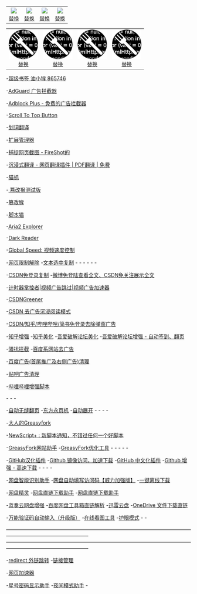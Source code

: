 <table>
  <tr>
  <td style="text-align: center;">
      <a href="替换">
        <img src="png/Edge/替换.png" width="80">
        <br>
        <span>替换</span>
      </a>
    </td>
    <td style="text-align: center;">
      <a href="替换">
        <img src="png/Edge/替换.png" width="80">
        <br>
        <span>替换</span>
      </a>
    </td>
  <td style="text-align: center;">
      <a href="替换">
        <img src="png/Edge/替换.png" width="80">
        <br>
        <span>替换</span>
      </a>
    </td>
  <td style="text-align: center;">
      <a href="替换">
        <img src="png/Edge/替换.png" width="80">
        <br>
        <span>替换</span>
      </a>
    </td>
  </tr>
</table>









<table>
  <tr>
  <td style="text-align: center;">
      <a href="替换">
        <img src="png/Edge/Greasy Fork.png" width="80">
        <br>
        <span>替换</span>
      </a>
    </td>
    <td style="text-align: center;">
      <a href="替换">
        <img src="png/Edge/Greasy Fork.png" width="80">
        <br>
        <span>替换</span>
      </a>
    </td>
  <td style="text-align: center;">
      <a href="替换">
        <img src="png/Edge/Greasy Fork.png" width="80">
        <br>
        <span>替换</span>
      </a>
    </td>
  <td style="text-align: center;">
      <a href="替换">
        <img src="png/Edge/Greasy Fork.png" width="80">
        <br>
        <span>替换</span>
      </a>
    </td>
  </tr>
</table>






-[超级书签 油小猴 865746](https://www.youxiaohou.com/tool/bookmark.html#%F0%9F%94%8D-crx%E6%90%9C%E6%90%9C-%E4%BB%BB%E6%84%8F%E9%A1%B5%E9%9D%A2%E6%90%9C%E7%B4%A2%E6%89%A9%E5%B1%95)



-[AdGuard 广告拦截器](https://microsoftedge.microsoft.com/addons/detail/adguard-%E5%B9%BF%E5%91%8A%E6%8B%A6%E6%88%AA%E5%99%A8/pdffkfellgipmhklpdmokmckkkfcopbh)


-[Adblock Plus - 免费的广告拦截器](https://microsoftedge.microsoft.com/addons/detail/adblock-plus-%E5%85%8D%E8%B4%B9%E7%9A%84%E5%B9%BF%E5%91%8A%E6%8B%A6%E6%88%AA%E5%99%A8/gmgoamodcdcjnbaobigkjelfplakmdhh)



-[Scroll To Top Button](https://microsoftedge.microsoft.com/addons/detail/scroll-to-top-button/dobeplcigkjlbajngcgnndecohjkjmia)

-[划词翻译](https://microsoftedge.microsoft.com/addons/detail/%E5%88%92%E8%AF%8D%E7%BF%BB%E8%AF%91/oikmahiipjniocckomdccmplodldodja)


-[扩展管理器](https://microsoftedge.microsoft.com/addons/detail/%E6%89%A9%E5%B1%95%E7%AE%A1%E7%90%86%E5%99%A8/nfcpcmdnnjjchholfbcoaejiilnpgcmk)


-[捕捉网页截图 - FireShot的](https://microsoftedge.microsoft.com/addons/detail/%E6%8D%95%E6%8D%89%E7%BD%91%E9%A1%B5%E6%88%AA%E5%9B%BE-fireshot%E7%9A%84/fcbmiimfkmkkkffjlopcpdlgclncnknm)



-[沉浸式翻译 - 网页翻译插件 | PDF翻译 | 免费](https://microsoftedge.microsoft.com/addons/detail/%E6%B2%89%E6%B5%B8%E5%BC%8F%E7%BF%BB%E8%AF%91-%E7%BD%91%E9%A1%B5%E7%BF%BB%E8%AF%91%E6%8F%92%E4%BB%B6-pdf%E7%BF%BB%E8%AF%91-/amkbmndfnliijdhojkpoglbnaaahippg)



-[猫抓](https://microsoftedge.microsoft.com/addons/detail/%E7%8C%AB%E6%8A%93/oohmdefbjalncfplafanlagojlakmjci)



-[ 篡改猴测试版](https://microsoftedge.microsoft.com/addons/detail/%E7%AF%A1%E6%94%B9%E7%8C%B4%E6%B5%8B%E8%AF%95%E7%89%88/fcmfnpggmnlmfebfghbfnillijihnkoh)

-[篡改猴](https://www.crxsoso.com/addon/detail/iikmkjmpaadaobahmlepeloendndfphd)

-[脚本猫](https://microsoftedge.microsoft.com/addons/detail/%E8%84%9A%E6%9C%AC%E7%8C%AB/liilgpjgabokdklappibcjfablkpcekh)




-[Aria2 Explorer](https://chromewebstore.google.com/detail/aria2-explorer/mpkodccbngfoacfalldjimigbofkhgjn?pli=1)


-[Dark Reader](https://chromewebstore.google.com/detail/dark-reader/eimadpbcbfnmbkopoojfekhnkhdbieeh)

-[Global Speed: 视频速度控制](https://chromewebstore.google.com/detail/global-speed/jpbjcnkcffbooppibceonlgknpkniiff)






-[网页限制解除](https://cat7373.github.io/remove-web-limits/)
-[文本选中复制](https://greasyfork.org/zh-CN/scripts/405130-%E6%96%87%E6%9C%AC%E9%80%89%E4%B8%AD%E5%A4%8D%E5%88%B6)
-[]()
-[]()
-[]()
-[]()
-[]()
-[]()




-[CSDN免登录复制](https://greasyfork.org/zh-CN/scripts/411919-csdn%E5%85%8D%E7%99%BB%E5%BD%95%E5%A4%8D%E5%88%B6)
-[微博免登陆查看全文、CSDN免关注展示全文](https://greasyfork.org/zh-CN/scripts/430118-%E5%BE%AE%E5%8D%9A%E5%85%8D%E7%99%BB%E9%99%86%E6%9F%A5%E7%9C%8B%E5%85%A8%E6%96%87-csdn%E5%85%8D%E5%85%B3%E6%B3%A8%E5%B1%95%E7%A4%BA%E5%85%A8%E6%96%87)





-[计时器掌控者|视频广告跳过|视频广告加速器](https://greasyfork.org/zh-CN/scripts/372673-%E8%AE%A1%E6%97%B6%E5%99%A8%E6%8E%8C%E6%8E%A7%E8%80%85-%E8%A7%86%E9%A2%91%E5%B9%BF%E5%91%8A%E8%B7%B3%E8%BF%87-%E8%A7%86%E9%A2%91%E5%B9%BF%E5%91%8A%E5%8A%A0%E9%80%9F%E5%99%A8)



-[CSDNGreener](https://greasyfork.org/zh-CN/scripts/378351-csdngreener-csdn%E5%B9%BF%E5%91%8A%E5%AE%8C%E5%85%A8%E8%BF%87%E6%BB%A4-%E5%85%8D%E7%99%BB%E5%BD%95-%E4%B8%AA%E6%80%A7%E5%8C%96%E6%8E%92%E7%89%88-%E6%9C%80%E5%BC%BA%E8%80%81%E7%89%8C%E8%84%9A%E6%9C%AC-%E6%8C%81%E7%BB%AD%E6%9B%B4%E6%96%B0)


-[CSDN 去广告沉浸阅读模式](https://greasyfork.org/zh-CN/scripts/373457-csdn-%E5%8E%BB%E5%B9%BF%E5%91%8A%E6%B2%89%E6%B5%B8%E9%98%85%E8%AF%BB%E6%A8%A1%E5%BC%8F)





-[CSDN/知乎/哔哩哔哩/简书免登录去除弹窗广告](https://greasyfork.org/zh-CN/scripts/428960-csdn-%E7%9F%A5%E4%B9%8E-%E5%93%94%E5%93%A9%E5%93%94%E5%93%A9-%E7%AE%80%E4%B9%A6%E5%85%8D%E7%99%BB%E5%BD%95%E5%8E%BB%E9%99%A4%E5%BC%B9%E7%AA%97%E5%B9%BF%E5%91%8A)




-[知乎增强](https://greasyfork.org/zh-CN/scripts/419081-zhihu-enhancement)
-[知乎美化](https://greasyfork.org/zh-CN/scripts/412212-%E7%9F%A5%E4%B9%8E%E7%BE%8E%E5%8C%96)
-[吾爱破解论坛美化](https://greasyfork.org/zh-CN/scripts/412681-%E5%90%BE%E7%88%B1%E7%A0%B4%E8%A7%A3%E8%AE%BA%E5%9D%9B%E7%BE%8E%E5%8C%96)
-[吾爱破解论坛增强 - 自动签到、翻页](https://greasyfork.org/zh-CN/scripts/412680-%E5%90%BE%E7%88%B1%E7%A0%B4%E8%A7%A3%E8%AE%BA%E5%9D%9B%E5%A2%9E%E5%BC%BA-%E8%87%AA%E5%8A%A8%E7%AD%BE%E5%88%B0-%E7%BF%BB%E9%A1%B5)




-[骚扰拦截](https://greasyfork.org/zh-CN/scripts/440871-%E9%AA%9A%E6%89%B0%E6%8B%A6%E6%88%AA)
-[百度系网站去广告](https://greasyfork.org/zh-CN/scripts/394099-%E7%99%BE%E5%BA%A6%E7%B3%BB%E7%BD%91%E7%AB%99%E5%8E%BB%E5%B9%BF%E5%91%8A)



-[百度广告(首尾推广及右侧广告)清理](https://greasyfork.org/zh-CN/scripts/24192-%E7%99%BE%E5%BA%A6%E5%B9%BF%E5%91%8A-%E9%A6%96%E5%B0%BE%E6%8E%A8%E5%B9%BF%E5%8F%8A%E5%8F%B3%E4%BE%A7%E5%B9%BF%E5%91%8A-%E6%B8%85%E7%90%86)

-[贴吧广告清理](https://greasyfork.org/zh-CN/scripts/24171-kill-tieba-ad)



-[哔哩哔哩增强脚本](https://github.com/the1812/Bilibili-Evolved)

-[]()
-[]()
-[]()




-[自动无缝翻页](https://greasyfork.org/zh-CN/scripts/419215-autopager)
-[东方永页机](https://greasyfork.org/zh-CN/scripts/438684-pagetual)
-[自动展开](https://greasyfork.org/zh-CN/scripts/438656-%E8%87%AA%E5%8A%A8%E5%B1%95%E5%BC%80)
-[]()
-[]()
-[]()
-[]()







-[大人的Greasyfork](https://greasyfork.org/zh-CN/scripts/23840-greasyfork-search-with-sleazyfork-results-include)



-[NewScript+ : 新脚本通知，不错过任何一个好脚本](https://greasyfork.org/zh-CN/scripts/412611-newscript-%E6%96%B0%E8%84%9A%E6%9C%AC%E9%80%9A%E7%9F%A5-%E4%B8%8D%E9%94%99%E8%BF%87%E4%BB%BB%E4%BD%95%E4%B8%80%E4%B8%AA%E5%A5%BD%E8%84%9A%E6%9C%AC)



-[GreasyFork网站助手](https://greasyfork.org/zh-CN/scripts/393396-greasyfork-helper)
-[GreasyFork优化工具](https://greasyfork.org/zh-CN/scripts/412956-greasyfork%E4%BC%98%E5%8C%96%E5%B7%A5%E5%85%B7-%E5%8C%85%E5%90%AB%E6%97%B6%E5%8C%BA%E8%BD%AC%E6%8D%A2-%E6%97%B6%E9%97%B4%E6%A0%BC%E5%BC%8F%E5%8C%96-%E4%B8%80%E9%94%AE%E5%A4%8D%E5%88%B6%E4%BB%A3%E7%A0%81-%E4%B8%80%E9%94%AE%E6%9F%A5%E7%9C%8B%E4%BB%A3%E7%A0%81-%E8%AE%BA%E5%9D%9B%E9%BB%98%E8%AE%A4%E6%98%BE%E7%A4%BA%E9%97%AE%E7%AD%94%E7%89%88%E5%9D%97%E8%80%8C%E4%B8%8D%E6%98%AF%E8%84%9A%E6%9C%AC%E5%8F%8D%E9%A6%88%E7%AD%89)
-[]()
-[]()
-[]()
-[]()
-[]()







-[GitHub汉化插件](https://greasyfork.org/zh-CN/scripts/407485-github-internationalization)
-[Github 镜像访问，加速下载](https://greasyfork.org/zh-CN/scripts/398278-github-%E9%95%9C%E5%83%8F%E8%AE%BF%E9%97%AE-%E5%8A%A0%E9%80%9F%E4%B8%8B%E8%BD%BD)
-[GitHub 中文化插件](https://greasyfork.org/zh-CN/scripts/435208-github-%E4%B8%AD%E6%96%87%E5%8C%96%E6%8F%92%E4%BB%B6)
-[Github 增强 - 高速下载](https://greasyfork.org/zh-CN/scripts/412245-github-enhancement-high-speed-download)
-[]()
-[]()
-[]()
-[]()


-[网盘智能识别助手](https://www.youxiaohou.com/tool/install-panai.html)
-[网盘自动填写访问码【威力加强版】](https://scriptcat.org/zh-CN/script-show-page/373)
-[一键离线下载](https://greasyfork.org/zh-CN/scripts/22590-easy-offline)

-[网盘精灵](https://greasyfork.org/zh-CN/scripts/416915-%E7%BD%91%E7%9B%98%E7%B2%BE%E7%81%B5)
-[网盘直链下载助手](https://www.youxiaohou.com/install.html#%F0%9F%93%96-%E4%BD%BF%E7%94%A8%E6%95%99%E7%A8%8B)
-[网盘直链下载助手](https://greasyfork.org/zh-CN/scripts/449291-linkswift)


-[蓝奏云网盘增强](https://greasyfork.org/zh-CN/scripts/419224-%E8%93%9D%E5%A5%8F%E4%BA%91%E7%BD%91%E7%9B%98%E5%A2%9E%E5%BC%BA)
-[百度网盘工具箱直链解析](https://greasyfork.org/zh-CN/scripts/465078-tt%E5%8A%A9%E6%89%8B-%E7%99%BE%E5%BA%A6%E7%BD%91%E7%9B%98%E5%B7%A5%E5%85%B7%E7%AE%B1%E7%9B%B4%E9%93%BE%E8%A7%A3%E6%9E%90-%E6%8C%81%E7%BB%AD%E6%9B%B4%E6%96%B0)
-[迅雷云盘](https://greasyfork.org/zh-CN/scripts/431256-%E8%BF%85%E9%9B%B7%E4%BA%91%E7%9B%98)
-[OneDrive 文件下载直链](https://greasyfork.org/zh-CN/scripts/432415-onedrive-%E6%96%87%E4%BB%B6%E4%B8%8B%E8%BD%BD%E7%9B%B4%E9%93%BE)












-[万能验证码自动输入（升级版）](https://greasyfork.org/zh-CN/scripts/418942-%E4%B8%87%E8%83%BD%E9%AA%8C%E8%AF%81%E7%A0%81%E8%87%AA%E5%8A%A8%E8%BE%93%E5%85%A5-%E5%8D%87%E7%BA%A7%E7%89%88)
-[在线看图工具](https://greasyfork.org/zh-CN/scripts/24204-picviewer-ce)
-[护眼模式](https://greasyfork.org/zh-CN/scripts/426377-dark-mode)
-[]()
-[]()


————————————————————————————————————————————————————
————————————————————————————————————————————————————


-[redirect 外链跳转](https://greasyfork.org/zh-CN/scripts/416338-redirect-%E5%A4%96%E9%93%BE%E8%B7%B3%E8%BD%AC)
-[链接管理](https://greasyfork.org/zh-CN/scripts/443670-%E9%93%BE%E6%8E%A5%E7%AE%A1%E7%90%86)

-[网页加速器](https://www.youxiaohou.com/tool/install-instantpage.html#%F0%9F%93%96-%E4%BD%BF%E7%94%A8%E8%AF%B4%E6%98%8E)



-[星号密码显示助手](https://www.youxiaohou.com/tool/install-starpassword.html)
-[夜间模式助手](https://www.youxiaohou.com/tool/install-darkmode.html)
-[]()